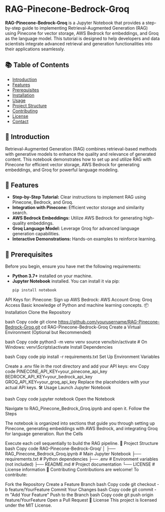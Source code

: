 # RAG-Pinecone-Bedrock-Groq

**RAG-Pinecone-Bedrock-Groq** is a Jupyter Notebook that provides a step-by-step guide to implementing Retrieval-Augmented Generation (RAG) using Pinecone for vector storage, AWS Bedrock for embeddings, and Groq as the language model. This tutorial is designed to help developers and data scientists integrate advanced retrieval and generation functionalities into their applications seamlessly.

## 📚 Table of Contents

- [Introduction](#introduction)
- [Features](#features)
- [Prerequisites](#prerequisites)
- [Installation](#installation)
- [Usage](#usage)
- [Project Structure](#project-structure)
- [Contributing](#contributing)
- [License](#license)
- [Contact](#contact)

## 📖 Introduction

Retrieval-Augmented Generation (RAG) combines retrieval-based methods with generative models to enhance the quality and relevance of generated content. This notebook demonstrates how to set up and utilize RAG with Pinecone for efficient vector storage, AWS Bedrock for generating embeddings, and Groq for powerful language modeling.

## 🚀 Features

- **Step-by-Step Tutorial:** Clear instructions to implement RAG using Pinecone, Bedrock, and Groq.
- **Integration with Pinecone:** Efficient vector storage and similarity search.
- **AWS Bedrock Embeddings:** Utilize AWS Bedrock for generating high-quality embeddings.
- **Groq Language Model:** Leverage Groq for advanced language generation capabilities.
- **Interactive Demonstrations:** Hands-on examples to reinforce learning.

## 🔧 Prerequisites

Before you begin, ensure you have met the following requirements:

- **Python 3.7+** installed on your machine.
- **Jupyter Notebook** installed. You can install it via pip:
  ```bash
  pip install notebook
API Keys for:
Pinecone: Sign up
AWS Bedrock: AWS Account
Groq: Groq Access
Basic knowledge of Python and machine learning concepts.
📦 Installation
Clone the Repository

bash
Copy code
git clone https://github.com/yourusername/RAG-Pinecone-Bedrock-Groq.git
cd RAG-Pinecone-Bedrock-Groq
Create a Virtual Environment (Optional but Recommended)

bash
Copy code
python3 -m venv venv
source venv/bin/activate  # On Windows: venv\Scripts\activate
Install Dependencies

bash
Copy code
pip install -r requirements.txt
Set Up Environment Variables

Create a .env file in the root directory and add your API keys:
env
Copy code
PINECONE_API_KEY=your_pinecone_api_key
BEDROCK_API_KEY=your_bedrock_api_key
GROQ_API_KEY=your_groq_api_key
Replace the placeholders with your actual API keys.
🛠️ Usage
Launch Jupyter Notebook

bash
Copy code
jupyter notebook
Open the Notebook

Navigate to RAG_Pinecone_Bedrock_Groq.ipynb and open it.
Follow the Steps

The notebook is organized into sections that guide you through setting up Pinecone, generating embeddings with AWS Bedrock, and integrating Groq for language generation.
Run the Cells

Execute each cell sequentially to build the RAG pipeline.
📂 Project Structure
bash
Copy code
RAG-Pinecone-Bedrock-Groq/
│
├── RAG_Pinecone_Bedrock_Groq.ipynb    # Main Jupyter Notebook
├── requirements.txt                   # Python dependencies
├── .env                               # Environment variables (not included)
├── README.md                          # Project documentation
└── LICENSE                            # License information
🤝 Contributing
Contributions are welcome! To contribute:

Fork the Repository
Create a Feature Branch
bash
Copy code
git checkout -b feature/YourFeature
Commit Your Changes
bash
Copy code
git commit -m "Add Your Feature"
Push to the Branch
bash
Copy code
git push origin feature/YourFeature
Open a Pull Request
📄 License
This project is licensed under the MIT License.
